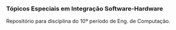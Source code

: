 ### Tópicos Especiais em Integração Software-Hardware

Repositório para disciplina do 10º período de Eng. de Computação.